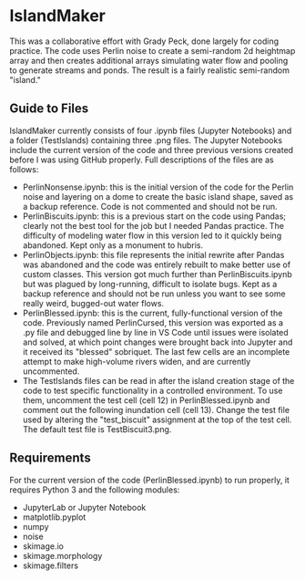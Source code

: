 # IslandMaker

This was a collaborative effort with Grady Peck, done largely for coding practice. The code uses Perlin noise to create a semi-random 2d heightmap array and then creates additional arrays simulating water flow and pooling to generate streams and ponds. The result is a fairly realistic semi-random "island."

## Guide to Files

IslandMaker currently consists of four .ipynb files (Jupyter Notebooks) and a folder (TestIslands) containing three .png files. The Jupyter Notebooks include the current version of the code and three previous versions created before I was using GitHub properly. Full descriptions of the files are as follows:
- PerlinNonsense.ipynb: this is the initial version of the code for the Perlin noise and layering on a dome to create the basic island shape, saved as a backup reference. Code is not commented and should not be run. 
- PerlinBiscuits.ipynb: this is a previous start on the code using Pandas; clearly not the best tool for the job but I needed Pandas practice. The difficulty of modeling water flow in this version led to it quickly being abandoned. Kept only as a monument to hubris. 
- PerlinObjects.ipynb: this file represents the initial rewrite after Pandas was abandoned and the code was entirely rebuilt to make better use of custom classes. This version got much further than PerlinBiscuits.ipynb but was plagued by long-running, difficult to isolate bugs. Kept as a backup reference and should not be run unless you want to see some really weird, bugged-out water flows. 
- PerlinBlessed.ipynb: this is the current, fully-functional version of the code. Previously named PerlinCursed, this version was exported as a .py file and debugged line by line in VS Code until issues were isolated and solved, at which point changes were brought back into Jupyter and it received its "blessed" sobriquet. The last few cells are an incomplete attempt to make high-volume rivers widen, and are currently uncommented. 
- The TestIslands files can be read in after the island creation stage of the code to test specific functionality in a controlled environment. To use them, uncomment the test cell (cell 12) in PerlinBlessed.ipynb and comment out the following inundation cell (cell 13). Change the test file used by altering the "test_biscuit" assignment at the top of the test cell. The default test file is TestBiscuit3.png. 

## Requirements

For the current version of the code (PerlinBlessed.ipynb) to run properly, it requires Python 3 and the following modules:
- JupyterLab or Jupyter Notebook
- matplotlib.pyplot
- numpy
- noise
- skimage.io
- skimage.morphology
- skimage.filters
